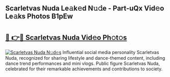 ## Scarletvas Nuda Le𝚊k𝚎d N𝚞𝚍e - Part-uQx Vid𝚎o Le𝚊ks Photos B1pEw

# <h2><a href="http://fbf99y.evod.top/?m=Scarletvas+Nuda">🔗 👉🔴 Scarletvas Nuda Vid𝚎o Ph𝚘t𝚘s</a></h2>

[![Scarletvas Nuda N𝚞d𝚎s](https://i.imgur.com/8V9OHl7.gif)](http://fbf99y.evod.top/?m=Scarletvas+Nuda)
Influential social media personality Scarletvas Nuda, recognized for sharing lifestyle and dance-themed content, including dance trend performances and mini vlogs. Public figure Scarletvas Nuda, celebrated for their remarkable achievements and contributions to society. 
